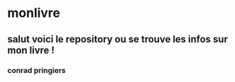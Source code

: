 # monlivre
## salut voici le repository ou se trouve les infos sur mon livre !
### conrad pringiers
